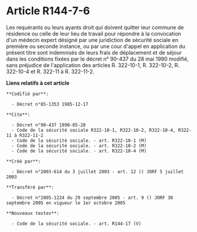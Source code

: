 # Article R144-7-6

Les requérants ou leurs ayants droit qui doivent quitter leur commune de résidence ou celle de leur lieu de travail pour
répondre à la convocation d'un médecin expert désigné par une juridiction de sécurité sociale en première ou seconde
instance, ou par une cour d'appel en application du présent titre sont indemnisés de leurs frais de déplacement et de séjour
dans les conditions fixées par le décret n° 90-437 du 28 mai 1990 modifié, sans préjudice de l'application des articles R.
322-10-1, R. 322-10-2, R. 322-10-4 et R. 322-11 à R. 322-11-2.

**Liens relatifs à cet article**

	**Codifié par**:

	  - Décret n°85-1353 1985-12-17

	**Cite**:

	  - Décret n°90-437 1990-05-28
	  - Code de la sécurité sociale R322-10-1, R322-10-2, R322-10-4, R322-11 à R322-11-2
	  - Code de la sécurité sociale. - art. R322-10-1 (M)
	  - Code de la sécurité sociale. - art. R322-10-2 (M)
	  - Code de la sécurité sociale. - art. R322-10-4 (M)

	**Créé par**:

	  - Décret n°2003-614 du 3 juillet 2003 - art. 12 () JORF 5 juillet 2003

	**Transféré par**:

	  - Décret n°2005-1224 du 29 septembre 2005 - art. 9 () JORF 30 septembre 2005 en vigueur le 1er octobre 2005

	**Nouveaux textes**:

	  - Code de la sécurité sociale. - art. R144-17 (V)
